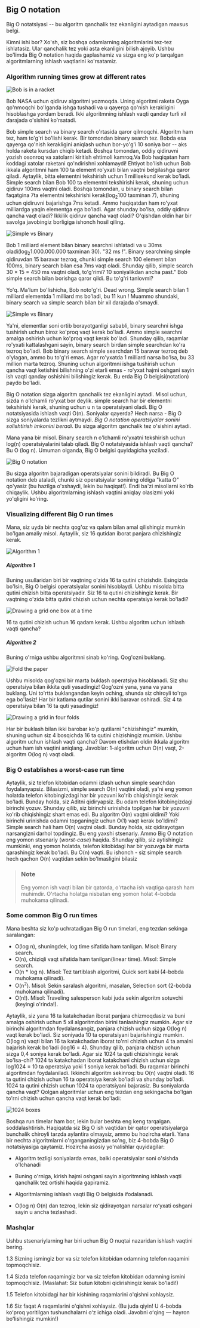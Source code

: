 ## Big O notation 

Big O notatsiyasi -- bu algoritm qanchalik tez ekanligini aytadigan maxsus belgi. 

Kimni ishi bor? Xo'sh, siz boshqa odamlarning algoritmlarini tez-tez ishlatasiz. Ular qanchalik tez yoki asta ekanligini bilish ajoyib. Ushbu bo'limda Big O notation haqida gaplashamiz va sizga eng ko'p tarqalgan algoritmlarning ishlash vaqtlarini ko'rsatamiz.

### Algorithm running times grow at different rates

![Bob is in a racket](image-13.png)


Bob NASA uchun qidiruv algoritmi yozmoqda. Uning algoritmi raketa Oyga qo'nmoqchi bo'lganda ishga tushadi va u qayerga qo'nish kerakligini hisoblashga yordam beradi. 
Ikki algoritmning ishlash vaqti qanday turli xil darajada o'sishini ko'rsatadi.

Bob simple search va binary search o'rtasida qaror qilmoqchi. Algoritm ham tez, ham to'g'ri bo'lishi kerak. Bir tomondan binary search tez. Bobda esa qayerga qo'nish kerakligini aniqlash uchun bor-yo'g'i 10 soniya bor -- aks holda raketa kursdan chiqib ketadi. Boshqa tomondan, oddiy qidiruvni yozish osonroq va xatolarni kiritish ehtimoli kamroq.Va Bob haqiqatan ham koddagi xatolar raketani qo'ndirishni xohlamaydi! Ehtiyot bo'lish uchun Bob ikkala algoritmni ham 100 ta element ro'yxati bilan vaqtni belgilashga qaror qiladi. Aytaylik, bitta elementni tekshirish uchun 1 millisekund kerak bo'ladi. Simple search bilan Bob 100 ta elementni tekshirishi kerak, shuning uchun qidiruv 100ms vaqtni oladi. Boshqa tomondan, u binary search bilan faqatgina 7ta elementni tekshirishi kerak(log<sub>2</sub>100 taxminan 7), shuning uchun qidiruvni bajarishga 7ms ketadi. Ammo haqiqatdan ham ro'yxat milliardga yaqin elementga ega bo'ladi. Agar shunday bo'lsa, oddiy qidiruv qancha vaqt oladi? Ikkilik qidiruv qancha vaqt oladi? O'qishdan oldin har bir savolga javobingiz borligiga ishonch hosil qiling.

![Simple vs Binary](image-14.png)

Bob 1 milliard element bilan binary searchni ishlatadi va u 30ms oladi(log<sub>2</sub>1.000.000.000 taxminan 30). "32 ms !". Binary searchning simple qidiruvdan 15 baravar tezroq, chunki simple search 100 element bilan 100ms, binary search bilan esa 7ms vaqt oladi. Shunday qilib, simple search 30 × 15 = 450 ms vaqtni oladi, to'g'rimi? 10 soniyalikdan ancha past." Bob simple search bilan borishga qaror qildi. Bu to'g'ri tanlovmi?

Yo'q. Ma'lum bo'lishicha, Bob noto'g'ri. Dead wrong. Simple search bilan 1 milliard elementda 1 milliard ms bo'ladi, bu 11 kun ! Muammo shundaki, binary search va simple search bilan bir xil darajada o'smaydi. 

![Simple vs Binary](image-15.png)

Ya'ni, elementlar soni ortib borayotganligi sababli, binary searchni ishga tushirish uchun biroz ko'proq vaqt kerak bo'ladi. Ammo simple searchni amalga oshirish uchun ko'proq vaqt kerak bo'ladi. Shunday qilib, raqamlar ro'yxati kattalashgani sayin, binary search birdan simple searchdan ko'ra tezroq bo'ladi. Bob binary search simple searchdan 15 baravar tezroq deb o'ylagan, ammo bu to'g'ri emas. Agar ro'yxatda 1 milliard narsa bo'lsa, bu 33 million marta tezroq. Shuning uchun algoritmni ishga tushirish uchun qancha vaqt ketishini bilishning o'zi etarli emas - ro'yxat hajmi oshgani sayin ish vaqti qanday oshishini bilishingiz kerak. Bu erda Big O belgisi(notation) paydo bo'ladi.

Big O notation sizga algoritm qanchalik tez ekanligini aytadi. Misol uchun, sizda n o'lchamli ro'yxat bor deylik. simple search har bir elementni tekshirishi kerak, shuning uchun u n ta operatsiyani oladi. Big O notatsiyasida ishlash vaqti O(n). Soniyalar qayerda? Hech narsa - Big O sizga soniyalarda tezlikni aytmaydi. *Big O notation operatsiyalar sonini solishtirish imkonini beradi*. Bu sizga algoritm qanchalik tez o'sishini aytadi.

Mana yana bir misol. Binary search n o'lchamli ro'yxatni tekshirish uchun log(n) operatsiyalarini talab qiladi. Big O notatsiyasida ishlash vaqti qancha? Bu O (log n). Umuman olganda, Big O belgisi quyidagicha yoziladi.

![Big O notation](image-16.png)

Bu sizga algoritm bajaradigan operatsiyalar sonini bildiradi. Bu Big O notation deb ataladi, chunki siz operatsiyalar sonining oldiga "katta O" qo'yasiz (bu hazilga o'xshaydi, lekin bu haqiqat!). Endi ba'zi misollarni ko'rib chiqaylik. Ushbu algoritmlarning ishlash vaqtini aniqlay olasizmi yoki yo'qligini ko'ring.


### Visualizing different Big O run times

Mana, siz uyda bir nechta qog'oz va qalam bilan amal qilishingiz mumkin bo'lgan amaliy misol. Aytaylik, siz 16 qutidan iborat panjara chizishingiz kerak.

![Algorithm 1](image-17.png)

##### Algorithm 1

Buning usullaridan biri bir vaqtning o'zida 16 ta qutini chizishdir. Esingizda bo'lsin, Big O belgisi operatsiyalar sonini hisoblaydi. Ushbu misolda bitta qutini chizish bitta operatsiyadir. Siz 16 ta qutini chizishingiz kerak. Bir vaqtning o'zida bitta qutini chizish uchun nechta operatsiya kerak bo'ladi?

![Drawing a grid
one box at a time](image-18.png)

16 ta qutini chizish uchun 16 qadam kerak. Ushbu algoritm uchun ishlash vaqti qancha?

##### Algorithm 2

Buning o'rniga ushbu algoritmni sinab ko'ring. Qog'ozni buklang.

![Fold the paper](image-19.png)

Ushbu misolda qog'ozni bir marta buklash operatsiya hisoblanadi. Siz shu operatsiya bilan ikkita quti yasadingiz! Qog'ozni yana, yana va yana buklang.  Uni to'rtta buklangandan keyin oching, shunda siz chiroyli to'rga ega bo'lasiz! Har bir katlama qutilar sonini ikki baravar oshiradi. Siz 4 ta operatsiya bilan 16 ta quti yasadingiz!

![Drawing a grid
in four folds](image-20.png)

Har bir buklash bilan ikki barobar ko'p qutilarni "chizishingiz" mumkin, shuning uchun siz 4 bosqichda 16 ta qutini chizishingiz mumkin. Ushbu algoritm uchun ishlash vaqti qancha? Davom etishdan oldin ikkala algoritm uchun ham ish vaqtini aniqlang. Javoblar: 1-algoritm uchun O(n) vaqt, 2-algoritm O(log n) vaqt oladi.

### Big O establishes a worst-case run time

Aytaylik, siz telefon kitobidan odamni izlash uchun simple searchdan foydalanyapsiz. Bilasizmi, simple search O(n) vaqtini oladi, ya'ni eng yomon holatda telefon kitobingizdagi har bir yozuvni ko'rib chiqishingiz kerak bo'ladi. Bunday holda, siz Aditni qidiryapsiz. Bu odam telefon kitobingizdagi birinchi yozuv. Shunday qilib, siz birinchi urinishda topilgan har bir yozuvni ko'rib chiqishingiz shart emas edi. Bu algoritm O(n) vaqtni oldimi? Yoki birinchi urinishda odamni topganingiz uchun O(1) vaqt kerak bo'ldimi? Simple search hali ham O(n) vaqtni oladi. Bunday holda, siz qidirayotgan narsangizni darhol topdingiz. Bu eng yaxshi stsenariy. Ammo Big O notation eng yomon stsenariy (*worst-case*) haqida. Shunday qilib, siz aytishingiz mumkinki, eng yomon holatda, telefon kitobidagi har bir yozuvga bir marta qarashingiz kerak bo'ladi. Bu O(n) vaqti. Bu ishonch - siz simple search hech qachon O(n) vaqtidan sekin bo'lmasligini bilasiz

> ### Note
> Eng yomon ish vaqti bilan bir qatorda, o'rtacha ish vaqtiga qarash ham muhimdir. O'rtacha holatga nisbatan eng yomon holat 4-bobda muhokama qilinadi.

### Some common Big O run times

Mana beshta siz ko'p uchratadigan Big O run timelari, eng tezdan sekinga saralangan:

 - O(log n), shuningdek, log time sifatida ham tanilgan. Misol: Binary search.
 - O(n), chiziqli vaqt sifatida ham tanilgan(linear time). Misol: Simple search.
 - O(n * log n). Misol: Tez tartiblash algoritmi, Quick sort kabi
(4-bobda muhokama qilinadi).
 - O(n<sup>2</sup>). Misol: Sekin saralash algoritmi, masalan, Selection sort
(2-bobda muhokama qilinadi).
 - O(n!). Misol: Traveling salesperson kabi juda sekin algoritm sotuvchi (keyingi o'rinda!).

Aytaylik, siz yana 16 ta katakchadan iborat panjara chizmoqdasiz va buni amalga oshirish uchun 5 xil algoritmdan birini tanlashingiz mumkin. Agar siz birinchi algoritmdan foydalansangiz, panjara chizish uchun sizga O(log n) vaqt kerak bo'ladi. Siz soniyada 10 ta operatsiyani bajarishingiz mumkin. O(log n) vaqti bilan 16 ta katakchadan iborat to'rni chizish uchun 4 ta amalni bajarish kerak bo'ladi (log16 = 4). Shunday qilib, panjara chizish uchun sizga 0,4 soniya kerak bo'ladi. Agar siz 1024 ta quti chizishingiz kerak bo'lsa-chi? 1024 ta katakchadan iborat katakchani chizish uchun sizga log1024 = 10 ta operatsiya yoki 1 soniya kerak bo'ladi. Bu raqamlar birinchi algoritmdan foydalaniladi. Ikkinchi algoritm sekinroq: bu O(n) vaqtni oladi. 16 ta qutini chizish uchun 16 ta operatsiya kerak bo'ladi va shunday bo'ladi. 1024 ta qutini chizish uchun 1024 ta operatsiyani bajarasiz. Bu soniyalarda qancha vaqt? Qolgan algoritmlar uchun eng tezdan eng sekingacha bo'lgan to'rni chizish uchun qancha vaqt kerak bo'ladi:

![1024 boxes](image-21.png)

Boshqa run timelar ham bor, lekin bular beshta eng keng tarqalgan.   soddalashtirish. Haqiqatda siz Big O ish vaqtidan bir qator operatsiyalarga bunchalik chiroyli tarzda aylantira olmaysiz, ammo bu hozircha etarli. Yana bir nechta algoritmlarni o'rganganingizdan so'ng, biz 4-bobda Big O notatsiyasiga qaytamiz. Hozircha asosiy yo'nalishlar quyidagilar:

 - Algoritm tezligi soniyalarda emas, balki operatsiyalar soni o'sishda o'lchanadi

 - Buning o'rniga, kirish hajmi oshgani sayin algoritmning ishlash vaqti qanchalik tez ortishi haqida gapiramiz.

 - Algoritmlarning ishlash vaqti Big O belgisida ifodalanadi.

 - O(log n) O(n) dan tezroq, lekin siz qidirayotgan narsalar roʻyxati oshgani sayin u ancha tezlashadi.

### Mashqlar
Ushbu stsenariylarning har biri uchun Big O nuqtai nazaridan ishlash vaqtini bering.
 
 1.3 Sizning ismingiz bor va siz telefon kitobidan odamning telefon raqamini topmoqchisiz.

 1.4 Sizda telefon raqamingiz bor va siz telefon kitobidan odamning ismini topmoqchisiz. (Maslahat: Siz butun kitobni qidirishingiz kerak bo'ladi!)
 
 1.5 Telefon kitobidagi har bir kishining raqamlarini o'qishni xohlaysiz.
 
 1.6 Siz faqat A raqamlarini o'qishni xohlaysiz. (Bu juda qiyin! U 4-bobda koʻproq yoritilgan tushunchalarni oʻz ichiga oladi. Javobni oʻqing — hayron boʻlishingiz mumkin!)